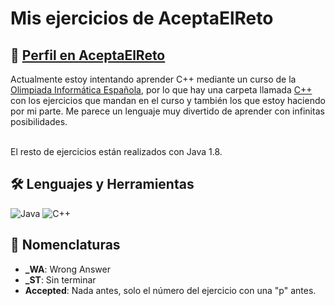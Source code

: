 # Mis ejercicios de AceptaElReto
## 👤 [Perfil en AceptaElReto](https://aceptaelreto.com/user/profile.php?id=32749)

Actualmente estoy intentando aprender C++ mediante un curso de la [Olimpiada Informática Española](https://www.youtube.com/@olimpiadainformaticaespanola), por lo que hay una carpeta llamada [C++](https://github.com/Maek0s/AceptaElReto/tree/main/C%2B%2B) con los ejercicios que mandan en el curso y también los que estoy haciendo por mi parte. Me parece un lenguaje muy divertido de aprender con infinitas posibilidades. <br> <br>

El resto de ejercicios están realizados con Java 1.8.

## 🛠️ Lenguajes y Herramientas
![Java](https://img.shields.io/badge/Java-ED8B00?style=for-the-badge&logo=java&logoColor=white)
![C++](https://img.shields.io/badge/C%2B%2B-00599C?style=for-the-badge&logo=c%2B%2B&logoColor=white)

## 📖 Nomenclaturas
- **_WA**: Wrong Answer
- **_ST**: Sin terminar
- **Accepted**: Nada antes, solo el número del ejercicio con una "p" antes.
